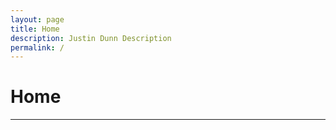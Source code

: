 ```yaml
---
layout: page
title: Home
description: Justin Dunn Description
permalink: /
---
```


<h1>Home</h1>
<hr>
<div id="index">
<div class="col-md-6 bg-danger"></div>
<div class="col-md-6 bg-default"></div>
<div class="col-md-6"></div>
<div class="col-md-6"></div>
</div>
